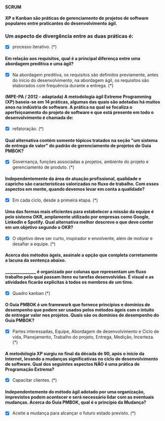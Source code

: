 
#### SCRUM ####
#### XP e Kanban são práticas de gerenciamento de projetos de software populares entre praticantes do desenvolvimento ágil.
### Um aspecto de divergência entre as duas práticas é:

* [X] processo iterativo. (*)

####    Em relação aos requisitos, qual é a principal diferença entre uma abordagem preditiva e uma ágil?

* [X] Na abordagem preditiva, os requisitos são definidos previamente, antes do início do desenvolvimento, na abordagem ágil, os requisitos são elaborados com frequência durante a entrega. (*)

#### (MPE-PA / 2012 - adaptada) A metodologia ágil Extreme Programming (XP) baseia-se em 14 práticas, algumas das quais são adotadas há muitos anos na indústria de software. A prática na qual se focaliza o aperfeiçoamento do projeto de software e que está presente em todo o desenvolvimento é chamada de:
* [X] refatoração. (*)

#### Qual alternativa contém somente tópicos tratados na seção "um sistema de entrega de valor" do padrão de gerenciamento de projetos do Guia PMBOK?

* [X] Governança, funções associadas a projetos, ambiente do projeto e gerenciamento de produto. (*)


#### Independentemente da área de atuação profissional, qualidade e capricho são características valorizadas no fluxo de trabalho. Com esses aspectos em mente, quando devemos levar em conta a qualidade?

* [X] Em cada ciclo, desde a primeira etapa. (*)

#### Uma das formas mais eficientes para estabelecer a missão da equipe é pelo sistema OKR, amplamente utilizado por empresas como Google, LinkedIn e Spotify. Qual alternativa melhor descreve o que deve conter em um objetivo segundo o OKR?

* [X] O objetivo deve ser curto, inspirador e envolvente, além de motivar e desafiar a equipe. (*)

#### Acerca dos métodos ágeis, assinale a opção que completa corretamente a lacuna da sentença abaixo.
#### _______________ é organizado por colunas que representam um fluxo trabalho pelo qual passam itens ou tarefas desenvolvidas. É visual e as atividades ficarão explícitas à todos os membros de um time.

* [X] Quadro kanban (*)


####   O Guia PMBOK é um framework que fornece princípios e domínios de desempenho que podem ser usados pelos métodos ágeis com o intuito de entregar valor nos projetos. Quais são os domínios de desempenho do Guia PMBOK?

* [X] Partes interessadas, Equipe, Abordagem de desenvolvimento e Ciclo de vida, Planejamento, Trabalho do projeto, Entrega, Medição, Incerteza. (*)

#### A metodologia XP surgiu no final da década de 90, após o início da Internet, levando a mudanças significativas no ciclo de desenvolvimento de software. Qual dos seguintes aspectos NÃO é uma prática de Programação Extrema?

* [X] Capacitar clientes. (*)


#### Independentemente do método ágil adotado por uma organização, imprevistos podem acontecer e será necessário lidar com as eventuais mudanças. Acerca do Guia PMBOK, qual é o princípio da Mudança?

* [X] Aceite a mudança para alcançar o futuro estado previsto. (*)

###